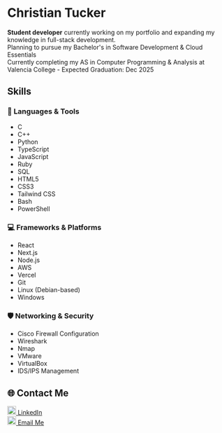 # Christian Tucker

**Student developer** currently working on my portfolio and expanding my knowledge in full-stack development.  
Planning to pursue my Bachelor's in Software Development & Cloud Essentials  
Currently completing my AS in Computer Programming & Analysis at Valencia College - Expected Graduation: Dec 2025  

## Skills

### 🚀 Languages & Tools

- C
- C++
- Python
- TypeScript
- JavaScript
- Ruby
- SQL
- HTML5
- CSS3
- Tailwind CSS
- Bash
- PowerShell

### 💻 Frameworks & Platforms
- React
- Next.js
- Node.js
- AWS
- Vercel
- Git
- Linux (Debian-based)
- Windows

### 🛡️ Networking & Security
- Cisco Firewall Configuration
- Wireshark
- Nmap
- VMware
- VirtualBox
- IDS/IPS Management

## 🌐 Contact Me
[<img src="https://cdn.jsdelivr.net/gh/devicons/devicon/icons/linkedin/linkedin-original.svg" width="20" height="20" alt="LinkedIn" /> LinkedIn](https://www.linkedin.com/in/christian-tucker-55b423196)  
[<img src="https://cdn-icons-png.flaticon.com/512/732/732200.png" width="20" height="20" alt="Email" /> Email Me](mailto:ctuckercareers@yahoo.com)
